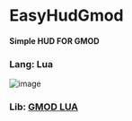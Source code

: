 # EasyHudGmod
#### Simple HUD FOR GMOD



 ### Lang: Lua


![image](https://user-images.githubusercontent.com/93381859/179770557-33313112-3eec-45a7-888b-5d9153e179bf.png)

### Lib: [GMOD LUA](https://wiki.facepunch.com/gmod/)
